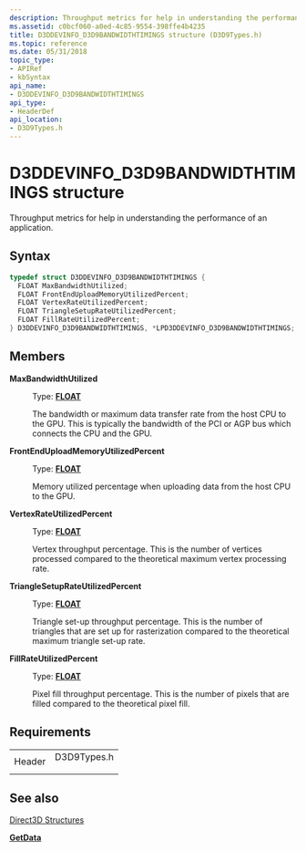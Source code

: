 ```yaml
---
description: Throughput metrics for help in understanding the performance of an application.
ms.assetid: c0bcf060-a0ed-4c85-9554-398ffe4b4235
title: D3DDEVINFO_D3D9BANDWIDTHTIMINGS structure (D3D9Types.h)
ms.topic: reference
ms.date: 05/31/2018
topic_type:
- APIRef
- kbSyntax
api_name:
- D3DDEVINFO_D3D9BANDWIDTHTIMINGS
api_type:
- HeaderDef
api_location:
- D3D9Types.h
---
```


# D3DDEVINFO\_D3D9BANDWIDTHTIMINGS structure

Throughput metrics for help in understanding the performance of an application.

## Syntax


```C++
typedef struct D3DDEVINFO_D3D9BANDWIDTHTIMINGS {
  FLOAT MaxBandwidthUtilized;
  FLOAT FrontEndUploadMemoryUtilizedPercent;
  FLOAT VertexRateUtilizedPercent;
  FLOAT TriangleSetupRateUtilizedPercent;
  FLOAT FillRateUtilizedPercent;
} D3DDEVINFO_D3D9BANDWIDTHTIMINGS, *LPD3DDEVINFO_D3D9BANDWIDTHTIMINGS;
```



## Members

<dl> <dt>

**MaxBandwidthUtilized**
</dt> <dd>

Type: **[**FLOAT**](../winprog/windows-data-types.md)**

</dd> <dd>

The bandwidth or maximum data transfer rate from the host CPU to the GPU. This is typically the bandwidth of the PCI or AGP bus which connects the CPU and the GPU.

</dd> <dt>

**FrontEndUploadMemoryUtilizedPercent**
</dt> <dd>

Type: **[**FLOAT**](../winprog/windows-data-types.md)**

</dd> <dd>

Memory utilized percentage when uploading data from the host CPU to the GPU.

</dd> <dt>

**VertexRateUtilizedPercent**
</dt> <dd>

Type: **[**FLOAT**](../winprog/windows-data-types.md)**

</dd> <dd>

Vertex throughput percentage. This is the number of vertices processed compared to the theoretical maximum vertex processing rate.

</dd> <dt>

**TriangleSetupRateUtilizedPercent**
</dt> <dd>

Type: **[**FLOAT**](../winprog/windows-data-types.md)**

</dd> <dd>

Triangle set-up throughput percentage. This is the number of triangles that are set up for rasterization compared to the theoretical maximum triangle set-up rate.

</dd> <dt>

**FillRateUtilizedPercent**
</dt> <dd>

Type: **[**FLOAT**](../winprog/windows-data-types.md)**

</dd> <dd>

Pixel fill throughput percentage. This is the number of pixels that are filled compared to the theoretical pixel fill.

</dd> </dl>

## Requirements



|                   |                                                                                        |
|-------------------|----------------------------------------------------------------------------------------|
| Header<br/> | <dl> <dt>D3D9Types.h</dt> </dl> |



## See also

<dl> <dt>

[Direct3D Structures](dx9-graphics-reference-d3d-structures.md)
</dt> <dt>

[**GetData**](/windows/win32/api/d3d9helper/nf-d3d9helper-idirect3dquery9-getdata)
</dt> </dl>

 

 
